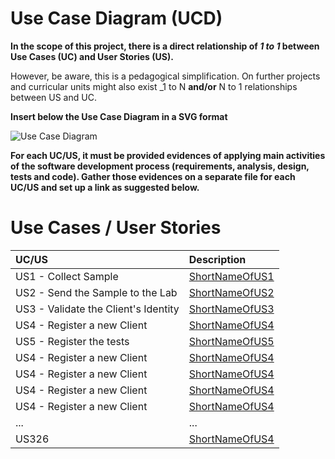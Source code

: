 # Use Case Diagram (UCD)

**In the scope of this project, there is a direct relationship of _1 to 1_ between Use Cases (UC) and User Stories (US).**

However, be aware, this is a pedagogical simplification. On further projects and curricular units might also exist _1 to N **and/or** N to 1 relationships between US and UC.

**Insert below the Use Case Diagram in a SVG format**

![Use Case Diagram](UCD.svg)


**For each UC/US, it must be provided evidences of applying main activities of the software development process (requirements, analysis, design, tests and code). Gather those evidences on a separate file for each UC/US and set up a link as suggested below.**

# Use Cases / User Stories
| UC/US  | Description                                                               |                   
|:----|:------------------------------------------------------------------------|
| US1 - Collect Sample | [ShortNameOfUS1](US1.md)   |
| US2 - Send the Sample to the Lab | [ShortNameOfUS2](US2.md)  |
| US3 - Validate the Client's Identity| [ShortNameOfUS3](US3.md)|
| US4 - Register a new Client| [ShortNameOfUS4](US4.md)|
| US5 - Register the tests| [ShortNameOfUS5](US5.md)|
| US4 - Register a new Client| [ShortNameOfUS4](US4.md)|
| US4 - Register a new Client| [ShortNameOfUS4](US4.md)|
| US4 - Register a new Client| [ShortNameOfUS4](US4.md)|
| US4 - Register a new Client| [ShortNameOfUS4](US4.md)|
| ... | ...|
| US326 | [ShortNameOfUS4](US326.md)|
